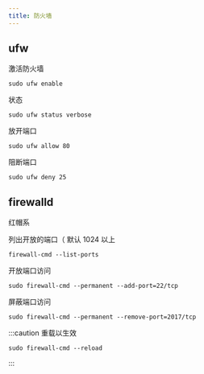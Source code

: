 ```yaml
---
title: 防火墙
---
```


## ufw

激活防火墙

    sudo ufw enable

状态

    sudo ufw status verbose

放开端口

    sudo ufw allow 80

阻断端口

    sudo ufw deny 25

## firewalld

红帽系

列出开放的端口（ 默认 1024 以上

    firewall-cmd --list-ports

开放端口访问

    sudo firewall-cmd --permanent --add-port=22/tcp

屏蔽端口访问

    sudo firewall-cmd --permanent --remove-port=2017/tcp

:::caution 重载以生效

    sudo firewall-cmd --reload

:::
